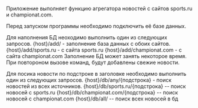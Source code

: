 Приложение выполняет функцию агрегатора новостей с сайтов sports.ru  и championat.com.

Перед запуском программы необходимо подключить её базе данных.

Для наполнения БД неоходимо выполнить один из следующих запросов.
{host}/add/ - заполнение база данных с обоих сайтов.
{host}/add/sports.ru - c сайта sports.ru
{host}/add/championat.com - с сайта championat.com
Заполнение БД может занять некоторое время.
При повтороном вызове команд, будут добавлены свежие новости.

Для посика новости по подстроке в заголовке необходимо выполнить один из следующих запросов.
{host}/db/any/{подстрока} - поиск новостей из всех источников.
{host}/db/sports.ru/{подстрока}  -- поиск новосей с sports.ru
{host}/db/championat.com/{подстрока} -- поиск новосей с championat.com
{host}/db/all/ -- поиск всех новосей в бд
